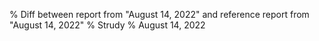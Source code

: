 % Diff between report from "August 14, 2022" and reference report from "August 14, 2022"
% Strudy
% August 14, 2022



